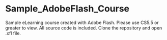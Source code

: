 # Sample_AdobeFlash_Course
Sample eLearning course created with Adobe Flash.  Please use CS5.5 or greater to view.  All source code is included.  Clone the repository and open .xfl file.
